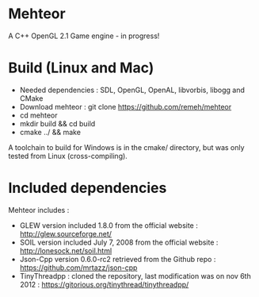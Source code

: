Mehteor
=======

A C++ OpenGL 2.1 Game engine - in progress!

Build (Linux and Mac)
=======

- Needed dependencies : SDL, OpenGL, OpenAL, libvorbis, libogg and CMake
- Download mehteor : git clone https://github.com/remeh/mehteor
- cd mehteor
- mkdir build && cd build
- cmake ../ && make

A toolchain to build for Windows is in the cmake/ directory, but was only tested from Linux (cross-compiling).

Included dependencies 
=======

Mehteor includes :
 - GLEW version included 1.8.0 from the official website : http://glew.sourceforge.net/
 - SOIL version included July 7, 2008 from the official website : http://lonesock.net/soil.html
 - Json-Cpp version 0.6.0-rc2 retrieved from the Github repo : https://github.com/mrtazz/json-cpp
 - TinyThreadpp : cloned the repository, last modification was on nov 6th 2012 : https://gitorious.org/tinythread/tinythreadpp/

